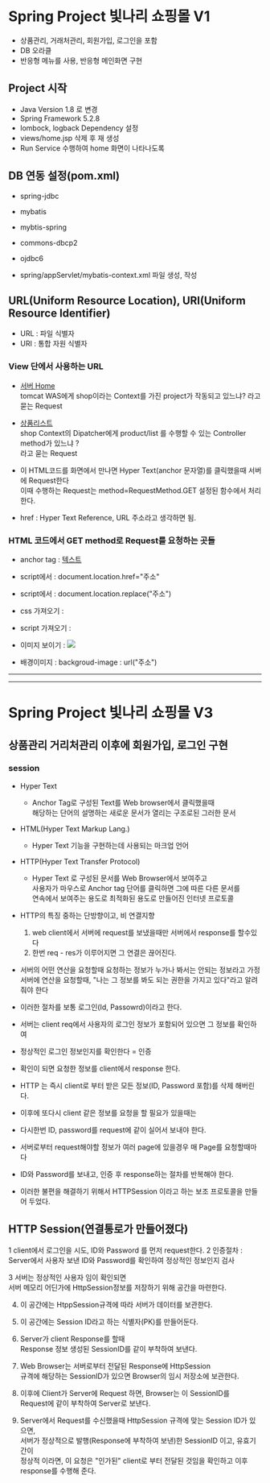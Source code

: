 # Spring Project 빛나리 쇼핑몰 V1
* 상품관리, 거래처관리, 회원가입, 로그인을 포함
* DB 오라클
* 반응형 메뉴를 사용, 반응형 메인화면 구현

## Project 시작
* Java Version 1.8 로 변경
* Spring Framework 5.2.8
* lombock, logback Dependency 설정
* views/home.jsp 삭제 후 재 생성
* Run Service 수행하여 home 화면이 나타나도록

## DB 연동 설정(pom.xml)
* spring-jdbc
* mybatis
* mybtis-spring
* commons-dbcp2
* ojdbc6

* spring/appServlet/mybatis-context.xml 파일 생성, 작성

## URL(Uniform Resource Location), URI(Uniform Resource Identifier)
* URL : 파일 식별자
* URI : 통합 자원 식별자

### View 단에서 사용하는 URL
* <a href="http://localhost:8080/shop/">서버 Home</a>  
tomcat WAS에게 shop이라는 Context를 가진 project가 작동되고 있느냐? 라고 묻는 Request
* <a href="http://localhost:8080/shop/product/list">상품리스트</a>  
shop Context의 Dipatcher에게 product/list 를 수행할 수 있는 Controller method가 있느냐 ?  
라고 묻는 Request
* 이 HTML코드를 화면에서 만나면 Hyper Text(anchor 문자열)를 클릭했을때 서버에 Request한다  
이때 수행하는 Request는 method=RequestMethod.GET 설정된 함수에서 처리한다.

* href : Hyper Text Reference, URL 주소라고 생각하면 됨.

### HTML 코드에서 GET method로 Request를 요청하는 곳들
* anchor tag : <a href="주소">텍스트</a>

* script에서 : document.location.href="주소"
* script에서 : document.location.replace("주소")

* css 가져오기 : <link rel="stylesheet" href="주소"/>
* script 가져오기 : <sciprt src="주소"></script>
* 이미지 보이기 : <img src="주소"/>
* 배경이미지 : backgroud-image : url("주소")

***
***

# Spring Project 빛나리 쇼핑몰 V3

## 상품관리 거리처관리 이후에 회원가입, 로그인 구현

### session
* Hyper Text
	* Anchor Tag로 구성된 Text를 Web browser에서 클릭했을때  
	해당하는 단어의 설명하는 새로운 문서가 열리는 구조로된 그러한 문서
	
* HTML(Hyper Text Markup Lang.)
	* Hyper Text 기능을 구현하는데 사용되는 마크업 언어
		
* HTTP(Hyper Text Transfer Protocol)
	* Hyper Text 로 구성된 문서를 Web Browser에서 보여주고  
	사용자가 마우스로 Anchor tag 단어를 클릭하면 그에 따른 다른 문서를  
	연속에서 보여주는 용도로 최적화된 용도로 만들어진 인터넷 프로토콜

* HTTP의 특징 중하는 단방향이고, 비 연결지향
	1. web client에서 서버에 request를 보냈을때만 서버에서 response를 할수있다
	2. 한번 req - res가 이루어지면 그 연결은 끊어진다.
	
* 서버의 어떤 연산을 요청할때 요청하는 정보가 누가나 봐서는 안되는 정보라고 가정  
서버에 연산을 요청할때, "나는 그 정보를 봐도 되는 권한을 가지고 있다"라고 알려줘야 한다
* 이러한 절차를 보통 로그인(Id, Passowrd)이라고 한다.  
* 서버는 client req에서 사용자의 로그인 정보가 포함되어 있으면 그 정보를 확인하여  
* 정상적인 로그인 정보인지를 확인한다 = 인증
* 확인이 되면 요청한 정보를 client에서 response 한다.
* HTTP 는 즉시 client로 부터 받은 모든 정보(ID, Password 포함)를 삭제 해버린다.
* 이후에 또다시 client 같은 정보를 요청을 할 필요가 있을때는 
* 다시한번 ID, password를 request에 같이 실어서 보내야 한다.
* 서버로부터 request해야할 정보가 여러 page에 있을경우 매 Page를 요청할때마다
* ID와 Password를 보내고, 인증 후 response하는 절차를 반복해야 한다.
* 이러한 불편을 해결하기 위해서 HTTPSession 이라고 하는 보조 프로토콜을 만들어 두었다.

## HTTP Session(연결통로가 만들어졌다)
1 client에서 로그인을 시도, ID와 Password 를 먼저 request한다.
2 인증절차 : Server에서 사용자 보낸 ID와 Password를 확인하여 정상적인 정보인지 검사

3 서버는 정상적인 사용자 임이 확인되면  
서버 메모리 어딘가에 HttpSession정보를 저장하기 위해 공간을 마련한다.

4. 이 공간에는 HtppSession규격에 따라 서버가 데이터를 보관한다.
5. 이 공간에는 Session ID라고 하는 식별자(PK)를 만들어둔다.
6. Server가 client Response를 할때   
Response 정보 생성된 SessionID를 같이 부착하여 보낸다.

7. Web Browser는 서버로부터 전달된 Response에 HttpSession  
규격에 해당하는 SessionID가 있으면 Browser의 임시 저장소에 보관한다.
  
8. 이후에 Client가 Server에 Request 하면, Browser는 이 SessionID를  
Request에 같이 부착하여 Server로 보낸다.
9. Server에서 Request를 수신했을때 HttpSession 규격에 맞는 Session ID가 있으면,   
서버가 정상적으로 발행(Response에 부착하여 보낸)한 SessionID 이고, 유효기간이   
정상적 이라면, 이 요청은 "인가된" client로 부터 전달된 것임을 확인하고 이후   
response를 수행해 준다.


	
	
	
	
	
	
	






